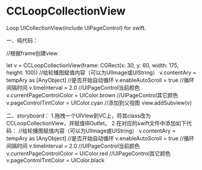 # CCLoopCollectionView
Loop UICollectionView(include UIPageControl) for swift.

一、纯代码：

//根据frame创建view

let v = CCLoopCollectionView(frame: CGRect(x: 30, y: 60, width: 175, height: 100)) 
//给轮播图赋值内容（可以为UIImage或UIString）
v.contentAry = tempAry as [AnyObject]
//是否开始自动循环
v.enableAutoScroll = true
//循环间隔时间
v.timeInterval = 2.0
//UIPageControl当前颜色
v.currentPageControlColor = UIColor.brown
//UIPageControl其它颜色
v.pageControlTintColor = UIColor.cyan
//添加到父视图
view.addSubview(v)

二、storyboard：
1.拖拽一个UIView到VC上，将其class改为CCLoopCollectionView，并赋值IBOutlet。
2.在对应的swift文件中添加如下代码：
//给轮播图赋值内容（可以为UIImage或UIString）
v.contentAry = tempAry as [AnyObject]
//是否开始自动循环
v.enableAutoScroll = true
//循环间隔时间
v.timeInterval = 2.0
//UIPageControl当前颜色
v.currentPageControlColor = UIColor.red
//UIPageControl其它颜色
v.pageControlTintColor = UIColor.black

